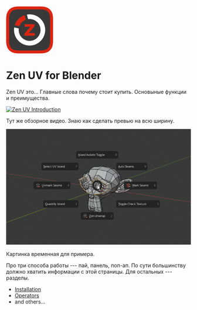 ![Zen UV Logo](img/zen-uv-icon-128.png)
# Zen UV for Blender
Zen UV это... Главные слова почему стоит купить.
Основыные функции и преимущества.

[![Zen UV Introduction](https://img.youtube.com/vi/ook2eFfH724/0.jpg)](https://www.youtube.com/watch?v=ook2eFfH724)

Тут же обзорное видео. Знаю как сделать превью на всю ширину.

![Zen UV Pie Menu](img/screen/img-001.png)

Картинка временная для примера.

Про три способа работы --- пай, панель, поп-ап.
По сути большинству должно хватить информации с этой страницы.
Для остальных --- разделы.

- [Installation](installation)
- [Operators](operators)
- and others...